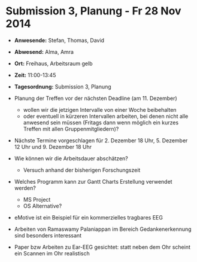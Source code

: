 # Submission 3, Planung - Fr 28 Nov 2014

* __Anwesende:__ 		Stefan, Thomas, David
* __Abwesend:__ 		Alma, Amra
* __Ort:__ 				Freihaus, Arbeitsraum gelb
* __Zeit:__ 			11:00-13:45
* __Tagesordnung:__ 	Submission 3, Planung

* Planung der Treffen vor der nächsten Deadline (am 11. Dezember)
	* wollen wir die jetzigen Intervalle von einer Woche beibehalten
	* oder eventuell in kürzeren Intervallen arbeiten, bei denen nicht alle anwesend sein müssen (Fritags dann wenn möglich ein kurzes Treffen mit allen Gruppenmitgliedern)?
* Nächste Termine vorgeschlagen für 2. Dezember 18 Uhr, 5. Dezember 12 Uhr und 9. Dezember 18 Uhr
* Wie können wir die Arbeitsdauer abschätzen?
	* Versuch anhand der bisherigen Forschungszeit
* Welches Programm kann zur Gantt Charts Erstellung verwendet werden?
	* MS Project
	* OS Alternative?
* eMotive ist ein Beispiel für ein kommerzielles tragbares EEG
* Arbeiten von Ramaswamy Palaniappan im Bereich Gedankenerkennung sind besonders interessant
* Paper bzw Arbeiten zu Ear-EEG gesichtet: statt neben dem Ohr scheint ein Scannen im Ohr realistisch
